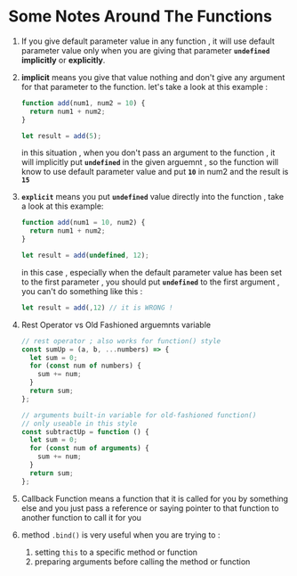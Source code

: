 # Some Notes Around The Functions

1. If you give default parameter value in any function , it will use default parameter value only when you are giving that parameter **`undefined`** **implicitly** or **explicitly**.
2. **implicit** means you give that value nothing and don't give any argument for that parameter to the function. let's take a look at this example :

   ```javascript
   function add(num1, num2 = 10) {
     return num1 + num2;
   }

   let result = add(5);
   ```

   in this situation , when you don't pass an argument to the function , it will implicitly put **`undefined`** in the given arguemnt , so the function will know to use default parameter value and put **`10`** in num2 and the result is **`15`**

3. **`explicit`** means you put **`undefined`** value directly into the function , take a look at this example:

   ```javascript
   function add(num1 = 10, num2) {
     return num1 + num2;
   }

   let result = add(undefined, 12);
   ```

   in this case , especially when the default parameter value has been set to the first parameter , you should put **`undefined`** to the first argument , you can't do something like this :

   ```javascript
   let result = add(,12) // it is WRONG !
   ```

4. Rest Operator vs Old Fashioned arguemnts variable

   ```javascript
   // rest operator ; also works for function() style
   const sumUp = (a, b, ...numbers) => {
     let sum = 0;
     for (const num of numbers) {
       sum += num;
     }
     return sum;
   };

   // arguments built-in variable for old-fashioned function()
   // only useable in this style
   const subtractUp = function () {
     let sum = 0;
     for (const num of arguments) {
       sum += num;
     }
     return sum;
   };
   ```

5. Callback Function means a function that it is called for you by something else and you just pass a reference or saying pointer to that function to another function to call it for you

6. method `.bind()` is very useful when you are trying to :
   1. setting `this` to a specific method or function
   2. preparing arguments before calling the method or function
